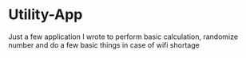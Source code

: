 # Utility-App
Just a few application I wrote to perform basic calculation, randomize number and do a few basic things in case of wifi shortage
